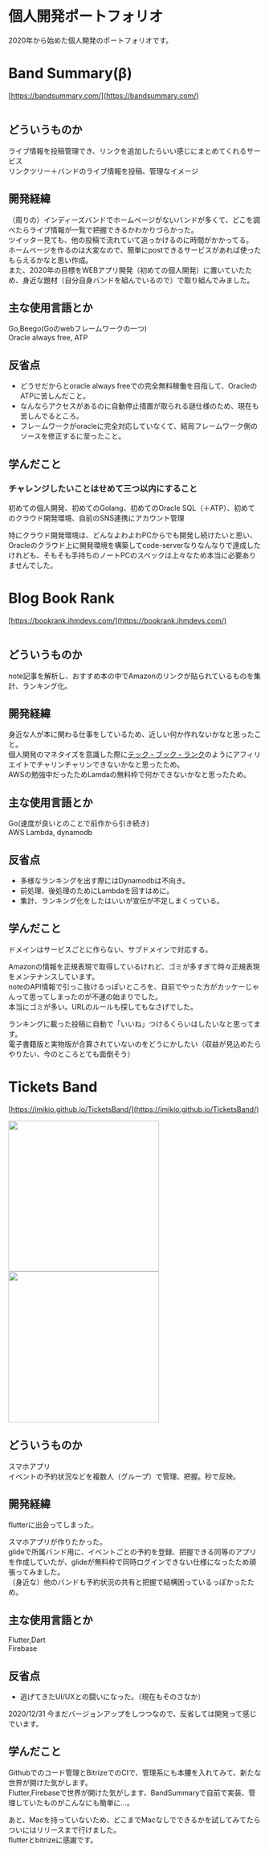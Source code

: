 # 個人開発ポートフォリオ

2020年から始めた個人開発のポートフォリオです。

# Band Summary(β)
[https://bandsummary.com/](https://bandsummary.com/)

<img src="./images/bandsummary.png" alt="">


## どういうものか

ライブ情報を投稿管理でき、リンクを追加したらいい感じにまとめてくれるサービス  
リンクツリー＋バンドのライブ情報を投稿、管理なイメージ

## 開発経緯

（周りの）インディーズバンドでホームページがないバンドが多くて、どこを調べたらライブ情報が一覧で把握できるかわかりづらかった。  
ツイッター見ても、他の投稿で流れていて追っかけるのに時間がかかってる。  
ホームページを作るのは大変なので、簡単にpostできるサービスがあれば使ったもらえるかなと思い作成。  
また、2020年の目標をWEBアプリ開発（初めての個人開発）に置いていたため、身近な題材（自分自身バンドを組んでいるので）で取り組んでみました。


## 主な使用言語とか

Go,Beego(Goのwebフレームワークの一つ)  
Oracle always free, ATP

## 反省点

- どうせだからとoracle always freeでの完全無料稼働を目指して、OracleのATPに苦しんだこと。
- なんならアクセスがあるのに自動停止措置が取られる謎仕様のため、現在も苦しんでるところ。
- フレームワークがoracleに完全対応していなくて、結局フレームワーク側のソースを修正するに至ったこと。

## 学んだこと

### チャレンジしたいことはせめて三つ以内にすること

初めての個人開発、初めてのGolang、初めてのOracle SQL（＋ATP）、初めてのクラウド開発環境、自前のSNS連携にアカウント管理

特にクラウド開発環境は、どんなよわよわPCからでも開発し続けたいと思い、  
Oracleのクラウド上に開発環境を構築してcode-serverなりなんなりで達成したけれども、そもそも手持ちのノートPCのスペックは上々なため本当に必要ありませんでした。

# Blog Book Rank
[https://bookrank.ihmdevs.com/](https://bookrank.ihmdevs.com/)

<img src="./images/blogbookrank.png" alt="">

## どういうものか

note記事を解析し、おすすめ本の中でAmazonのリンクが貼られているものを集計、ランキング化。

## 開発経緯

身近な人が本に関わる仕事をしているため、近しい何か作れないかなと思ったこと。  
個人開発のマネタイズを意識した際に[テック・ブック・ランク](https://www.techbookrank.com/)のようにアフィリエイトでチャリンチャリンできないかなと思ったため。  
AWSの勉強中だったためLamdaの無料枠で何かできないかなと思ったため。

## 主な使用言語とか

Go(速度が良いとのことで前作から引き続き)  
AWS Lambda, dynamodb

## 反省点

- 多様なランキングを出す際にはDynamodbは不向き。
- 前処理、後処理のためにLambdaを回すはめに。
- 集計、ランキング化をしたはいいが宣伝が不足しまくっている。

## 学んだこと

ドメインはサービスごとに作らない、サブドメインで対応する。

Amazonの情報を正規表現で取得しているけれど、ゴミが多すぎて時々正規表現をメンテナンスしています。  
noteのAPI情報で引っこ抜けるっぽいところを、自前でやった方がカッケーじゃんって思ってしまったのが不運の始まりでした。  
本当にゴミが多い。URLのルールも探してもなさげでした。

ランキングに載った投稿に自動で「いいね」つけるくらいはしたいなと思ってます。  
電子書籍版と実物版が合算されていないのをどうにかしたい（収益が見込めたらやりたい、今のところとても面倒そう）

# Tickets Band
[https://imikio.github.io/TicketsBand/](https://imikio.github.io/TicketsBand/)

<img src="./images/ticketsband_home.jpeg" alt="" width="300"> <img src="./images/ticketsband_group.jpeg" alt="" width="300">

## どういうものか

スマホアプリ  
イベントの予約状況などを複数人（グループ）で管理、把握。秒で反映。

## 開発経緯

flutterに出会ってしまった。

スマホアプリが作りたかった。  
glideで所属バンド用に、イベントごとの予約を登録、把握できる同等のアプリを作成していたが、glideが無料枠で同時ログインできない仕様になったため頑張ってみました。  
（身近な）他のバンドも予約状況の共有と把握で結構困っているっぽかったため。

## 主な使用言語とか

Flutter,Dart  
Firebase


## 反省点

- 逃げてきたUI/UXとの闘いになった。（現在もそのさなか）

2020/12/31 今まだバージョンアップをしつつなので、反省しては開発って感じでいます。

## 学んだこと

Githubでのコード管理とBitrizeでのCIで、管理系にも本腰を入れてみて、新たな世界が開けた気がします。  
Flutter,Firebaseで世界が開けた気がします、BandSummaryで自前で実装、管理していたものがこんなにも簡単に…。

あと、Macを持っていないため、どこまでMacなしでできるかを試してみてたらついにはリリースまで行けました。  
flutterとbitrizeに感謝です。

